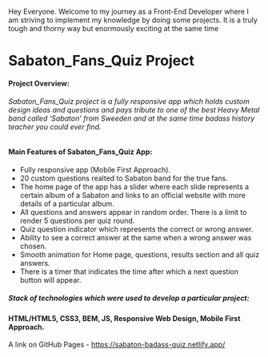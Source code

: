 Hey Everyone. Welcome to my journey as a Front-End Developer where I am striving to implement my knowledge by doing some projects. It is a truly tough and thorny way but enormously exciting at the same time

# Sabaton_Fans_Quiz Project

#### Project Overview:

###### Sabaton_Fans_Quiz project is a fully responsive app which holds custom design ideas and questions and pays tribute to one of the best Heavy Metal band called 'Sabaton' from Sweeden and at the same time badass history teacher you could ever find.

#### Main Features of Sabaton_Fans_Quiz App:
* Fully responsive app (Mobile First Approach).
* 20 сustom questions realted to Sabaton band for the true fans.
* The home page of the app has a slider where each slide represents a certain album of a Sabaton and links to an official website with more details of a particular album.
* All questions and answers appear in random order. There is a limit to render 5 questions per quiz round.
* Quiz question indicator which represents the correct or wrong answer.
* Ability to see a correct answer at the same when a wrong answer was chosen.
* Smooth animation for Home page, questions, results section and all quiz answers.
* There is a timer that indicates the time after which a next question button will appear.

##### Stack of technologies which were used to develop a particular project: 

#### HTML/HTML5, CSS3, BEM, JS, Responsive Web Design, Mobile First Approach.

A link on GitHub Pages - https://sabaton-badass-quiz.netlify.app/
